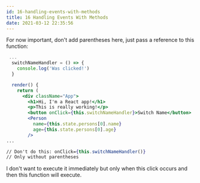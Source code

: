 ```yaml
---
id: 16-handling-events-with-methods
title: 16 Handling Events With Methods
date: 2021-03-12 22:35:56
---
```


For now important, don't add parentheses here, just pass a reference to this function:

```jsx {11}
 ...
  switchNameHandler = () => {
    console.log('Was clicked!')
  }

  render() {
    return (
      <div className="App">
        <h1>Hi, I'm a React app!</h1>
        <p>This is really working!</p>
        <button onClick={this.switchNameHandler}>Switch Name</button>
        <Person
          name={this.state.persons[0].name}
          age={this.state.persons[0].age}
        />
...

// Don't do this: onClick={this.switchNameHandler()}
// Only without parentheses
```

I don't want to execute it immediately but only when this click occurs and then this function will execute.
